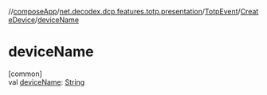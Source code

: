 //[composeApp](../../../../index.md)/[net.decodex.dcp.features.totp.presentation](../../index.md)/[TotpEvent](../index.md)/[CreateDevice](index.md)/[deviceName](device-name.md)

# deviceName

[common]\
val [deviceName](device-name.md): [String](https://kotlinlang.org/api/latest/jvm/stdlib/kotlin/-string/index.html)
